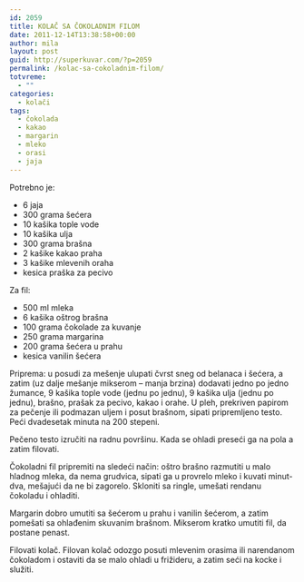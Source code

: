 ```yaml
---
id: 2059
title: KOLAČ SA ČOKOLADNIM FILOM
date: 2011-12-14T13:38:58+00:00
author: mila
layout: post
guid: http://superkuvar.com/?p=2059
permalink: /kolac-sa-cokoladnim-filom/
totvreme:
  - ""
categories:
  - kolači
tags:
  - čokolada
  - kakao
  - margarin
  - mleko
  - orasi
  - jaja
---
```

Potrebno je:

  * 6 jaja
  * 300 grama šećera
  * 10 kašika tople vode
  * 10 kašika ulja
  * 300 grama brašna
  * 2 kašike kakao praha
  * 3 kašike mlevenih oraha
  * kesica praška za pecivo

Za fil:

  * 500 ml mleka
  * 6 kašika oštrog brašna
  * 100 grama čokolade za kuvanje
  * 250 grama margarina
  * 200 grama šećera u prahu
  * kesica vanilin šećera

Priprema: u posudi za mešenje ulupati čvrst sneg od belanaca i šećera, a zatim (uz dalje mešanje mikserom – manja brzina) dodavati jedno po jedno žumance, 9 kašika tople vode (jednu po jednu), 9 kašika ulja (jednu po jednu), brašno, prašak za pecivo, kakao i orahe. U pleh, prekriven papirom za pečenje ili podmazan uljem i posut brašnom, sipati pripremljeno testo. Peći dvadesetak minuta na 200 stepeni.

Pečeno testo izručiti na radnu površinu. Kada se ohladi preseći ga na pola a zatim filovati.

Čokoladni fil pripremiti na sledeći način: oštro brašno razmutiti u malo hladnog mleka, da nema grudvica, sipati ga u provrelo mleko i kuvati minut-dva, mešajući da ne bi zagorelo. Skloniti sa ringle, umešati rendanu čokoladu i ohladiti.

Margarin dobro umutiti sa šećerom u prahu i vanilin šećerom, a zatim pomešati sa ohlađenim skuvanim brašnom. Mikserom kratko umutiti fil, da postane penast.

Filovati kolač. Filovan kolač odozgo posuti mlevenim orasima ili narendanom čokoladom i ostaviti da se malo ohladi u frižideru, a zatim seći na kocke i služiti.